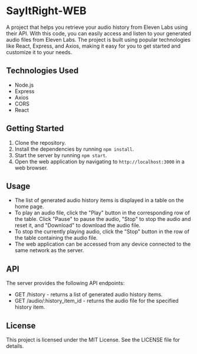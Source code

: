 # SayItRight-WEB
A project that helps you retrieve your audio history from Eleven Labs using their API. With this code, you can easily access and listen to your generated audio files from Eleven Labs. The project is built using popular technologies like React, Express, and Axios, making it easy for you to get started and customize it to your needs.

## Technologies Used

- Node.js
- Express
- Axios
- CORS
- React

## Getting Started

1. Clone the repository.
2. Install the dependencies by running `npm install`.
3. Start the server by running `npm start`.
4. Open the web application by navigating to `http://localhost:3000` in a web browser.

## Usage

- The list of generated audio history items is displayed in a table on the home page.
- To play an audio file, click the "Play" button in the corresponding row of the table. Click "Pause" to pause the audio, "Stop" to stop the audio and reset it, and "Download" to download the audio file.
- To stop the currently playing audio, click the "Stop" button in the row of the table containing the audio file.
- The web application can be accessed from any device connected to the same network as the server.

## API

The server provides the following API endpoints:

- GET /history - returns a list of generated audio history items.
- GET /audio/:history_item_id - returns the audio file for the specified history item.

## License

This project is licensed under the MIT License. See the LICENSE file for details.
